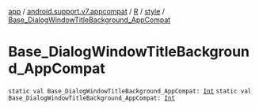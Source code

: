 [app](../../../index.md) / [android.support.v7.appcompat](../../index.md) / [R](../index.md) / [style](index.md) / [Base_DialogWindowTitleBackground_AppCompat](./-base_-dialog-window-title-background_-app-compat.md)

# Base_DialogWindowTitleBackground_AppCompat

`static val Base_DialogWindowTitleBackground_AppCompat: `[`Int`](https://kotlinlang.org/api/latest/jvm/stdlib/kotlin/-int/index.html)
`static val Base_DialogWindowTitleBackground_AppCompat: `[`Int`](https://kotlinlang.org/api/latest/jvm/stdlib/kotlin/-int/index.html)
